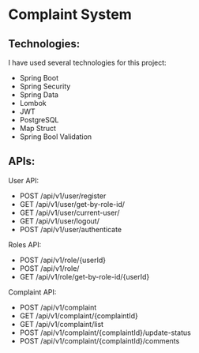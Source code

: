 # Complaint System

## Technologies:
I have used several technologies for this project:
* Spring Boot
* Spring Security
* Spring Data
* Lombok
* JWT
* PostgreSQL
* Map Struct
* Spring Bool Validation

## APIs:
User API:   
* POST /api/v1/user/register
* GET /api/v1/user/get-by-role-id/
* GET /api/v1/user/current-user/
* GET /api/v1/user/logout/
* POST /api/v1/user/authenticate

Roles API:
* POST /api/v1/role/{userId}
* POST /api/v1/role/
* GET /api/v1/role/get-by-role-id/{userId}

Complaint API:
* POST /api/v1/complaint
* GET /api/v1/complaint/{complaintId}
* GET /api/v1/complaint/list
* POST /api/v1/complaint/{complaintId}/update-status
* POST /api/v1/complaint/{complaintId}/comments
